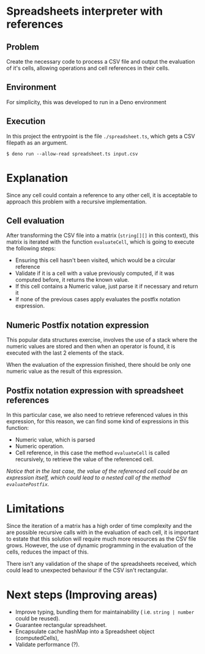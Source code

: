 # Spreadsheets interpreter with references

## Problem

Create the necessary code to process a CSV file and output the evaluation of
it's cells, allowing operations and cell references in their cells.

## Environment

For simplicity, this was developed to run in a Deno environment

## Execution

In this project the entrypoint is the file `./spreadsheet.ts`, which gets a CSV
filepath as an argument.

```shell
$ deno run --allow-read spreadsheet.ts input.csv
```

# Explanation

Since any cell could contain a reference to any other cell, it is acceptable to
approach this problem with a recursive implementation.

## Cell evaluation

After transforming the CSV file into a matrix (`string[][]` in this context),
this matrix is iterated with the function `evaluateCell`, which is going to
execute the following steps:

- Ensuring this cell hasn't been visited, which would be a circular reference
- Validate if it is a cell with a value previously computed, if it was computed
  before, it returns the known value.
- If this cell contains a Numeric value, just parse it if necessary and return
  it
- If none of the previous cases apply evaluates the postfix notation expression.

## Numeric Postfix notation expression

This popular data structures exercise, involves the use of a stack where the
numeric values are stored and then when an operator is found, it is executed
with the last 2 elements of the stack.

When the evaluation of the expression finished, there should be only one numeric
value as the result of this expression.

## Postfix notation expression with spreadsheet references

In this particular case, we also need to retrieve referenced values in this
expression, for this reason, we can find some kind of expressions in this
function:

- Numeric value, which is parsed
- Numeric operation.
- Cell reference, in this case the method `evaluateCell` is called recursively,
  to retrieve the value of the referenced cell.

_Notice that in the last case, the value of the referenced cell could be an
expression itself, which could lead to a nested call of the method
`evaluatePostfix`._

# Limitations

Since the iteration of a matrix has a high order of time complexity and the are
possible recursive calls with in the evaluation of each cell, it is important to
estate that this solution will require much more resources as the CSV file
grows. However, the use of dynamic programming in the evaluation of the cells,
reduces the impact of this.

There isn't any validation of the shape of the spreadsheets received, which
could lead to unexpected behaviour if the CSV isn't rectangular.

# Next steps (Improving areas)

- Improve typing, bundling them for maintainability ( i.e. `string | number`
  could be reused).
- Guarantee rectangular spreadsheet.
- Encapsulate cache hashMap into a Spreadsheet object (computedCells),
- Validate performance (?).
